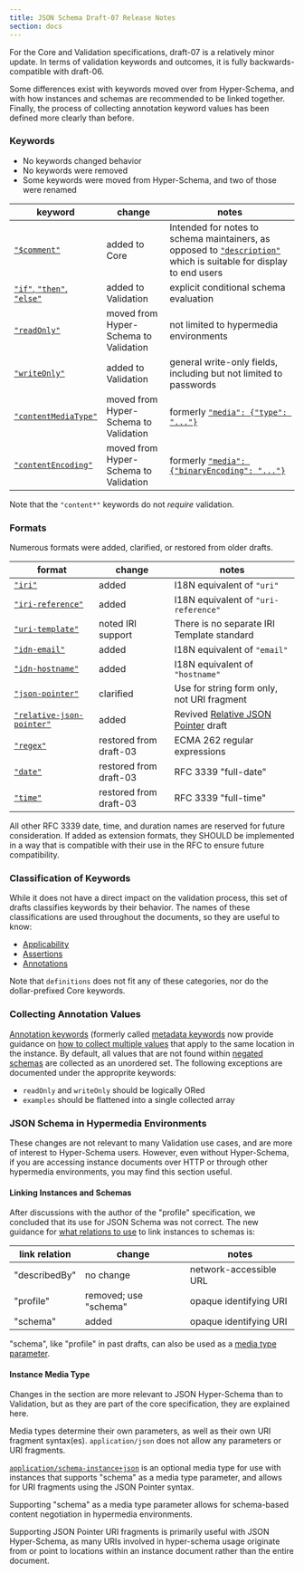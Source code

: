 ```yaml
---
title: JSON Schema Draft-07 Release Notes
section: docs
---
```


For the Core and Validation specifications, draft-07 is a relatively
minor update.  In terms of validation keywords and outcomes, it is fully
backwards-compatible with draft-06.

Some differences exist with keywords moved over from Hyper-Schema, and with
how instances and schemas are recommended to be linked together.  Finally,
the process of collecting annotation keyword values has been defined
more clearly than before.

### Keywords

* No keywords changed behavior
* No keywords were removed
* Some keywords were moved from Hyper-Schema, and two of those were renamed

keyword | change | notes
---- | ---- | ----
[`"$comment"`](json-schema-core.html#rfc.section.9) | added to Core | Intended for notes to schema maintainers, as opposed to [`"description"`](json-schema-validation.html#rfc.section.10.1) which is suitable for display to end users
[`"if"`, `"then"`, `"else"`](json-schema-validation.html#rfc.section.6.6) | added to Validation | explicit conditional schema evaluation 
[`"readOnly"`](json-schema-validation.html#rfc.section.10.3) | moved from Hyper-Schema to Validation | not limited to hypermedia environments
[`"writeOnly"`](json-schema-validation.html#rfc.section.10.3) | added to Validation | general write-only fields, including but not limited to passwords
[`"contentMediaType"`](json-schema-validation.html#rfc.section.8) | moved from Hyper-Schema to Validation | formerly [`"media": {"type": "..."}`](../draft-06/json-schema-hypermedia.html#rfc.section.5.3)
[`"contentEncoding"`](json-schema-validation.html#rfc.section.8)  | moved from Hyper-Schema to Validation | formerly [`"media": {"binaryEncoding": "..."}`](../draft-06/json-schema-hypermedia.html#rfc.section.5.3)

Note that the `"content*"` keywords do not _require_ validation.

### Formats

Numerous formats were added, clarified, or restored from older drafts.

format | change | notes
---- | ---- | ----
[`"iri"`](json-schema-validation.html#rfc.section.7.3.5) | added | I18N equivalent of `"uri"`
[`"iri-reference"`](json-schema-validation.html#rfc.section.7.3.5) | added | I18N equivalent of `"uri-reference"`
[`"uri-template"`](json-schema-validation.html#rfc.section.7.3.6) | noted IRI support | There is no separate IRI Template standard
[`"idn-email"`](json-schema-validation.html#rfc.section.7.3.2) | added | I18N equivalent of `"email"`
[`"idn-hostname"`](json-schema-validation.html#rfc.section.7.3.3) | added | I18N equivalent of `"hostname"`
[`"json-pointer"`](json-schema-validation.html#rfc.section.7.3.7) | clarified | Use for string form only, not URI fragment
[`"relative-json-pointer"`](json-schema-validation.html#rfc.section.7.3.7) | added | Revived [Relative JSON Pointer](relative-json-pointer.html) draft
[`"regex"`](json-schema-validation.html#rfc.section.7.3.8) | restored from draft-03 | ECMA 262 regular expressions
[`"date"`](json-schema-validation.html#rfc.section.7.3.1) | restored from draft-03 | RFC 3339 "full-date"
[`"time"`](json-schema-validation.html#rfc.section.7.3.1) | restored from draft-03 | RFC 3339 "full-time"

All other RFC 3339 date, time, and duration names are reserved for future
consideration.  If added as extension formats, they SHOULD be implemented
in a way that is compatible with their use in the RFC to ensure future
compatibility.

### Classification of Keywords

While it does not have a direct impact on the validation process, this set
of drafts classifies keywords by their behavior.  The names of these
classifications are used throughout the documents, so they are useful
to know:

* [Applicability](json-schema-validation.html#rfc.section.3.1)
* [Assertions](json-schema-validation.html#rfc.section.3.2)
* [Annotations](json-schema-validation.html#rfc.section.3.3)

Note that `definitions` does not fit any of these categories, nor do the
dollar-prefixed Core keywords.

### Collecting Annotation Values

[Annotation keywords](json-schema-validation.html#rfc.section.10) (formerly
called [metadata keywords](/draft-06/json-schema-validation.html#rfc.section.7)
now provide guidance on
[how to collect multiple values](json-schema-validation.html#rfc.section.3.3)
that apply to the same location in the instance.  By default, all values
that are not found within
[negated schemas](json-schema-validation.html#rfc.section.3.3.1) are collected
as an unordered set.  The following exceptions are documented under the
approprite keywords:

* `readOnly` and `writeOnly` should be logically ORed
* `examples` should be flattened into a single collected array

### JSON Schema in Hypermedia Environments

These changes are not relevant to many Validation use cases, and are more
of interest to Hyper-Schema users.  However, even without Hyper-Schema,
if you are accessing instance documents over HTTP or through other hypermedia
environments, you may find this section useful.

#### Linking Instances and Schemas

After discussions with the author of the "profile" specification, we concluded
that its use for JSON Schema was not correct.  The new guidance for
[what relations to use](json-schema-core.html#rfc.section.11.1)
to link instances to schemas is:

link relation | change | notes
---- | ---- | ----
"describedBy" | no change | network-accessible URL
"profile" | removed; use "schema" | opaque identifying URI
"schema" | added | opaque identifying URI

"schema", like "profile" in past drafts, can also be used as a
[media type parameter](json-schema-core.html#rfc.section.11.2).

#### Instance Media Type

Changes in the section are more relevant to JSON Hyper-Schema than to
Validation, but as they are part of the core specification, they are
explained here.

Media types determine their own parameters, as well as their own
URI fragment syntax(es).  `application/json` does not allow any parameters
or URI fragments.

[`application/schema-instance+json`](json-schema-core.html#rfc.section.4.2.2)
 is an optional media type for use with instances that supports "schema"
as a media type parameter, and allows for URI fragments using the JSON Pointer
syntax.

Supporting "schema" as a media type parameter allows for
schema-based content negotiation in hypermedia environments.

Supporting JSON Pointer URI fragments is primarily useful with JSON Hyper-Schema,
as many URIs involved in hyper-schema usage originate from or point to
locations within an instance document rather than the entire document.

